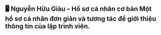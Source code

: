 🖥️ Nguyễn Hữu Giàu – Hồ sơ cá nhân cơ bản
Một hồ sơ cá nhân đơn giản và tương tác để giới thiệu thông tin của lập trình viên.
---
